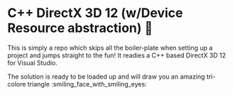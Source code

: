 # C++ DirectX 3D 12 (w/Device Resource abstraction) :rocket:

This is simply a repo which skips all the boiler-plate when setting up a project and jumps straight to the fun!
It readies a C++ based DirectX 3D 12 for Visual Studio.

The solution is ready to be loaded up and will draw you an amazing tri-colore triangle :smiling_face_with_smiling_eyes:
